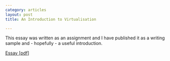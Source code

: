 ```yaml
---
category: articles
layout: post
title: An Introduction to Virtualisation

---
```


This essay was written as an assignment and I have published it as a writing sample and - hopefully - a useful introduction.

[Essay [pdf]](/assets/articles/virtualisation-essay-billytrend.pdf)
